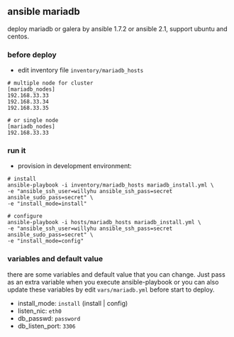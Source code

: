 ## ansible mariadb
deploy mariadb or galera by ansible 1.7.2 or ansible 2.1, support ubuntu and centos.

### before deploy
* edit inventory file <code>inventory/mariadb_hosts</code>

```
# multiple node for cluster
[mariadb_nodes]
192.168.33.33
192.168.33.34
192.168.33.35

# or single node
[mariadb_nodes]
192.168.33.33

```

### run it

* provision in development environment:

```
# install
ansible-playbook -i inventory/mariadb_hosts mariadb_install.yml \
-e "ansible_ssh_user=willyhu ansible_ssh_pass=secret ansible_sudo_pass=secret" \
-e "install_mode=install"

# configure
ansible-playbook -i hosts/mariadb_hosts mariadb_install.yml \
-e "ansible_ssh_user=willyhu ansible_ssh_pass=secret ansible_sudo_pass=secret" \
-e "install_mode=config"
```

### variables and default value
there are some variables and default value that you can change. Just pass as an extra variable when you execute ansible-playbook or you can also update these variables by edit <code>vars/mariadb.yml</code> before start to deploy.

* install_mode: <code>install</code> (install | config)
* listen_nic: <code>eth0</code>
* db_passwd: <code>password</code>
* db_listen_port: <code>3306</code>

